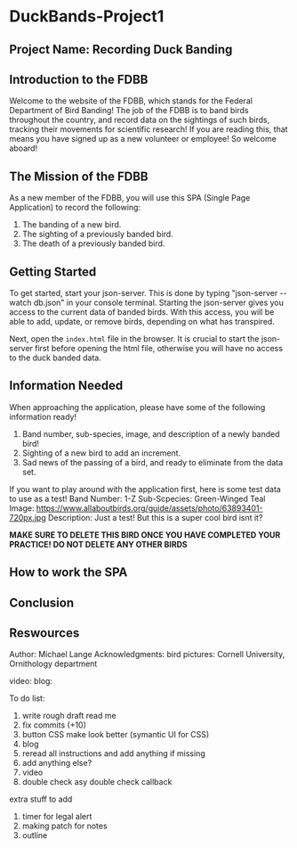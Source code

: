 # DuckBands-Project1

## Project Name: Recording Duck Banding

## Introduction to the FDBB
Welcome to the website of the FDBB, which stands for the Federal Department of Bird Banding! The job of the FDBB is to band birds throughout the country, and record data on the sightings of such birds, tracking their movements for scientific research! If you are reading this, that means you have signed up as a new volunteer or employee! So welcome aboard! 

## The Mission of the FDBB
As a new member of the FDBB, you will use this SPA (Single Page Application) to record the following:
1) The banding of a new bird.
2) The sighting of a previously banded bird.
3) The death of a previously banded bird.

## Getting Started
To get started, start your json-server. This is done by typing "json-server --watch db.json" in your console terminal. Starting the json-server gives you access to the current data of banded birds. With this access, you will be able to add, update, or remove birds, depending on what has transpired. 

Next, open the `index.html` file in the browser. It is crucial to start the json-server first before opening the html file, otherwise you will have no access to the duck banded data.

## Information Needed
When approaching the application, please have some of the following information ready!
1) Band number, sub-species, image, and description of a newly banded bird!
2) Sighting of a new bird to add an increment.
3) Sad news of the passing of a bird, and ready to eliminate from the data set.

If you want to play around with the application first, here is some test data to use as a test!
Band Number: 1-Z
Sub-Scpecies: Green-Winged Teal
Image: https://www.allaboutbirds.org/guide/assets/photo/63893401-720px.jpg
Description: Just a test! But this is a super cool bird isnt it?

**MAKE SURE TO DELETE THIS BIRD ONCE YOU HAVE COMPLETED YOUR PRACTICE! DO NOT DELETE ANY OTHER BIRDS**

## How to work the SPA


## Conclusion


## Reswources
Author: Michael Lange
Acknowledgments:
bird pictures: Cornell University, Ornithology department

video:
blog:



To do list:
1) write rough draft read me
2) fix commits (+10)
5) button CSS make look better (symantic UI for CSS)
6) blog
7) reread all instructions and add anything if missing
8) add anything else?
9) video
10) double check asy
double check callback




extra stuff to add
1) timer for legal alert
2) making patch for notes
3) outline